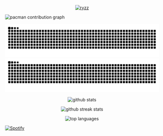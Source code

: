 <!-- Desktop View -->
<p align="center">
    <a href="https://discord.com/users/758302783647514657" target="_blank" rel="noreferrer">
        <img align="center" src="https://lanyard.cnrad.dev/api/758302783647514657" alt="ryzz" /> 
    </a>
</p>

<picture>
  <source media="(prefers-color-scheme: dark)" srcset="https://raw.githubusercontent.com/ryzz123/ryzz123/output/pacman/pacman-contribution-graph-dark.svg">
  <source media="(prefers-color-scheme: light)" srcset="https://raw.githubusercontent.com/ryzz123/ryzz123/output/pacman/pacman-contribution-graph.svg">
  <img alt="pacman contribution graph" src="https://raw.githubusercontent.com/ryzz123/ryzz123/output/pacman/pacman-contribution-graph.svg">
</picture>

<p align="center">
    <img src="https://raw.githubusercontent.com/ryzz123/ryzz123/output/snake/github-contribution-grid-snake-dark.svg#gh-dark-mode-only" alt="github contribution grid snake animation" />
    <img src="https://raw.githubusercontent.com/ryzz123/ryzz123/output/snake/github-contribution-grid-snake.svg#gh-light-mode-only" alt="github contribution grid snake animation" />
</p>

<p align="center">
    <img src="https://github-readme-stats.vercel.app/api?username=Ryzz123&hide=prs&show_icons=true&hide_border=true&title_color=teal&custom_title=.....&hide_title=true&rank_icon=github&theme=radical" alt="github stats" />
</p>
<p align="center">
    <img src="https://github-readme-streak-stats.herokuapp.com/?user=Ryzz123&theme=radical&hide_border=true" alt="github streak stats" />
</p>
<p align="center">
    <img src="https://github-readme-stats.vercel.app/api/top-langs/?username=Ryzz123&layout=compact&theme=radical&title_color=teal&hide_title=true&hide_border=true&hide_progress=false" height=180 alt="top languages" />
</p>

[![Spotify](https://novatorem-weld-ten.vercel.app/api/spotify)](https://open.spotify.com/user/313wlie6isewibst7o7aokeiikh4?si=2yTgCBgpRGG3ZgbmN_-R_w&utm_source=copy-link)
